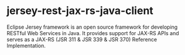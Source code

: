 # jersey-rest-jax-rs-java-client
Eclipse Jersey framework is an open source framework for developing RESTful Web Services in Java. It provides support for JAX-RS APIs and serves as a JAX-RS (JSR 311 &amp; JSR 339 &amp; JSR 370) Reference Implementation.

